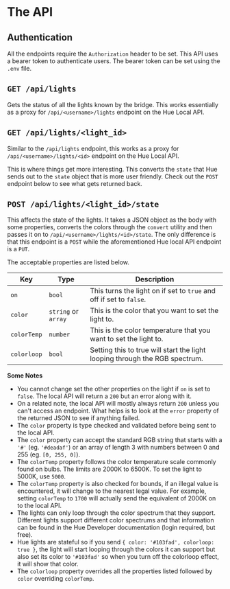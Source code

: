 # The API

## Authentication

All the endpoints require the `Authorization` header to be set. This API uses a bearer token to authenticate users. The bearer token can be set using the `.env` file.

## `GET /api/lights`

Gets the status of all the lights known by the bridge. This works essentially as a proxy for `/api/<username>/lights` endpoint on the Hue Local API.

## `GET /api/lights/<light_id>`

Similar to the `/api/lights` endpoint, this works as a proxy for `/api/<username>/lights/<id>` endpoint on the Hue Local API.

This is where things get more interesting. This converts the `state` that Hue sends out to the `state` object that is more user friendly. Check out the `POST` endpoint below to see what gets returned back. 

## `POST /api/lights/<light_id>/state`

This affects the state of the lights. It takes a JSON object as the body with some properties, converts the colors through the `convert` utility and then passes it on to `/api/<username>/lights/<id>/state`. The only difference is that this endpoint is a `POST` while the aforementioned Hue local API endpoint is a `PUT`.

The acceptable properties are listed below.

| Key         | Type                | Description                                                                 |
|-------------|---------------------|-----------------------------------------------------------------------------|
| `on`        | `bool`              | This turns the light on if set to `true` and off if set to `false`.         |
| `color`     | `string` or `array` | This is the color that you want to set the light to.                        |
| `colorTemp` | `number`            | This is the color temperature that you want to set the light to.            |
| `colorloop` | `bool`              | Setting this to true will start the light looping through the RGB spectrum. |

**Some Notes**

* You cannot change set the other properties on the light if `on` is set to `false`. The local API will return a `200` but an error along with it.
* On a related note, the local API will mostly always return `200` unless you can't access an endpoint. What helps is to look at the `error` property of the returned JSON to see if anything failed.
* The `color` property is type checked and validated before being sent to the local API.
* The `color` property can accept the standard RGB string that starts with a `'#'` (eg. `'#deadaf'`) or an array of length 3 with numbers between 0 and 255 (eg. `[0, 255, 0]`).
* The `colorTemp` property follows the color temperature scale commonly found on bulbs. The limits are 2000K to 6500K. To set the light to 5000K, use `5000`.
* The `colorTemp` property is also checked for bounds, if an illegal value is encountered, it will change to the nearest legal value. For example, setting `colorTemp` to `1700` will actually send the equivalent of 2000K on to the local API.
* The lights can only loop through the color spectrum that they support. Different lights support different color spectrums and that information can be found in the Hue Developer documentation (login required, but free).
* Hue lights are stateful so if you send `{ color: '#103fad', colorloop: true }`, the light will start looping through the colors it can support but also set its color to `'#103fad'` so when you turn off the colorloop effect, it will show that color.
* The `colorloop` property overrides all the properties listed followed by `color` overriding `colorTemp`.
